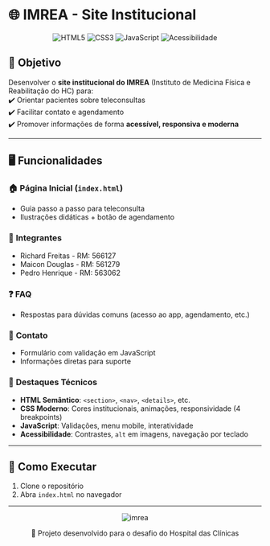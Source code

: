 # 🌐 IMREA - Site Institucional  

<div align="center">  
  <img src="https://img.shields.io/badge/HTML5-E34F26?style=for-the-badge&logo=html5&logoColor=white" alt="HTML5">  
  <img src="https://img.shields.io/badge/CSS3-1572B6?style=for-the-badge&logo=css3&logoColor=white" alt="CSS3">  
  <img src="https://img.shields.io/badge/JavaScript-F7DF1E?style=for-the-badge&logo=javascript&logoColor=black" alt="JavaScript">  
  <img src="https://img.shields.io/badge/Accessibility-FFA500?style=for-the-badge&logo=accessibility&logoColor=white" alt="Acessibilidade">  
</div>  

## 🎯 Objetivo  
Desenvolver o **site institucional do IMREA** (Instituto de Medicina Física e Reabilitação do HC) para:  
✔️ Orientar pacientes sobre teleconsultas  
✔️ Facilitar contato e agendamento  
✔️ Promover informações de forma **acessível, responsiva e moderna**  

---  

## 🖥️ Funcionalidades  

### 🏠 **Página Inicial** (`index.html`)  
- Guia passo a passo para teleconsulta  
- Ilustrações didáticas + botão de agendamento  

### 👥 **Integrantes**  
- Richard Freitas - RM: 566127
- Maicon Douglas - RM: 561279 
- Pedro Henrique - RM: 563062

### ❓ **FAQ**  
- Respostas para dúvidas comuns (acesso ao app, agendamento, etc.)  

### 📧 **Contato**  
- Formulário com validação em JavaScript  
- Informações diretas para suporte  

### 🌟 **Destaques Técnicos**  
- **HTML Semântico**: `<section>`, `<nav>`, `<details>`, etc.  
- **CSS Moderno**: Cores institucionais, animações, responsividade (4 breakpoints)  
- **JavaScript**: Validações, menu mobile, interatividade  
- **Acessibilidade**: Contrastes, `alt` em imagens, navegação por teclado  

---  

## 🚀 Como Executar  
1. Clone o repositório  
2. Abra `index.html` no navegador  

---  

<div align="center">
<img ![image](https://github.com/user-attachments/assets/2abec0c3-c8fb-4fcc-9cb0-297da1d34ac2) alt="imrea">

📌 Projeto desenvolvido para o desafio do Hospital das Clínicas  
</div>  
